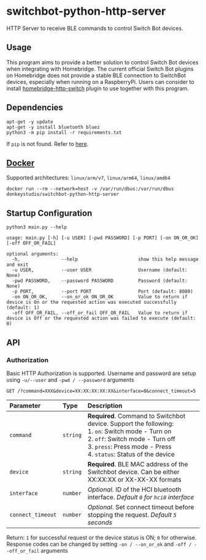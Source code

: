 # switchbot-python-http-server
HTTP Server to receive BLE commands to control Switch Bot devices.

## Usage
This program aims to provide a better solution to control Switch Bot devices when integrating with Homebridge. The current official Switch Bot plugins on Homebridge does not provide a stable BLE connection to SwitchBot devices, especially when running on a RaspberryPi. Users can consider to install [homebridge-http-switch](https://github.com/Supereg/homebridge-http-switch) plugin to use together with this program.

## Dependencies
```
apt-get -y update
apt-get -y install bluetooth bluez
python3 -m pip install -r requirements.txt
```
If `pip` is not found. Refer to [here](https://pip.pypa.io/en/stable/installation/).

## [Docker](https://hub.docker.com/r/donkeystudio/switchbot-python-http-server)
Supported architectures: `linux/arm/v7`, `linux/arm64`, `linux/amd64`
```
docker run --rm --network=host -v /var/run/dbus:/var/run/dbus donkeystudio/switchbot-python-http-server 
```

## Startup Configuration
```
python3 main.py --help
```

```
usage: main.py [-h] [-u USER] [-pwd PASSWORD] [-p PORT] [-on ON_OR_OK] [-off OFF_OR_FAIL]

optional arguments:
  -h,               --help                      show this help message and exit
  -u USER,          --user USER                 Username (default: None)
  -pwd PASSWORD,    --password PASSWORD         Password (default: None)
  -p PORT,          --port PORT                 Port (default: 8080)
  -on ON_OR_OK,     --on_or_ok ON_OR_OK         Value to return if device is On or the requested action was executed successfully (default: 1)
  -off OFF_OR_FAIL, --off_or_fail OFF_OR_FAIL   Value to return if device is Off or the requested action was failed to execute (default: 0)
```
## API
### Authorization
Basic HTTP Authorization is supported. Username and password are setup using `-u/--user` and `-pwd / --password` arguments

```http
GET /?command=XXX&device=XX:XX:XX:XX:XX&interface=0&connect_timeout=5
```

| Parameter | Type | Description |
| :--- | :--- | :--- |
| `command` | `string` | **Required**. Command to Switchbot device. Support the following: <br/>1. `on`: Switch mode - Turn on <br/>2. `off`: Switch mode - Turn off<br/>3. `press`: Press mode - Press<br/>4. `status`: Status of the device |
| `device` | `string` | **Required**. BLE MAC address of the Switchbot device. Can be either XX:XX:XX or XX-XX-XX formats |
| `interface` | `number` | _Optional_. ID of the HCI bluetooth interface. _Default `0` for `hci0` interface_ |
| `connect_timeout` | `number` | _Optional_. Set connect timeout before stopping the request. _Default `5` seconds_ |

Return: `1` for successful request or the device status is ON; `0` for otherwise. Response codes can be changed by setting `-on / --on_or_ok` and `-off / --off_or_fail` arguments
